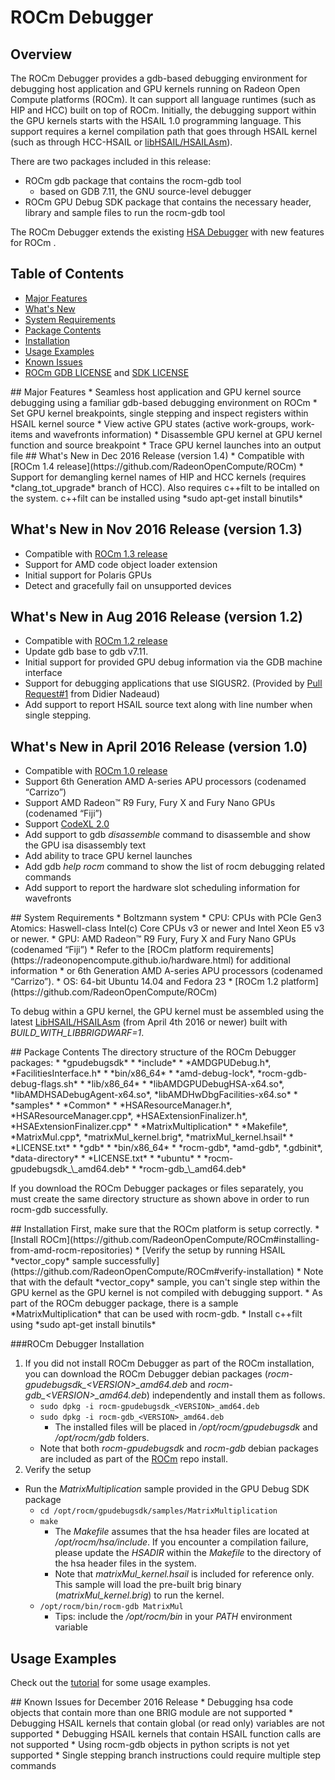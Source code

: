 # ROCm Debugger

## Overview
The ROCm Debugger provides a gdb-based debugging environment for debugging host application and GPU kernels running on Radeon Open Compute platforms (ROCm).
It can support all language runtimes (such as HIP and HCC) built on top of ROCm.  Initially, the debugging support within the GPU kernels starts with the 
HSAIL 1.0 programming language.  This support requires a kernel compilation path that goes through HSAIL kernel (such as through HCC-HSAIL or [libHSAIL/HSAILAsm](https://github.com/HSAFoundation/HSAIL-Tools)).

There are two packages included in this release:
* ROCm gdb package that contains the rocm-gdb tool 
  * based on GDB 7.11, the GNU source-level debugger
* ROCm GPU Debug SDK package that contains the necessary header, library and sample files to run the rocm-gdb tool

The ROCm Debugger extends the existing [HSA Debugger](https://github.com/HSAFoundation/HSA-Debugger-AMD) with new features for ROCm .

## Table of Contents
* [Major Features](#Major)
* [What's New](#WhatsNew)
* [System Requirements](#System)
* [Package Contents](#Package)
* [Installation](#Installation)
* [Usage Examples](TUTORIAL.md)
* [Known Issues](#Known)
* [ROCm GDB LICENSE](gdb/LICENSE.txt) and [SDK LICENSE](gpudebugsdk/LICENSE.txt)

<A NAME="Major">
## Major Features
* Seamless host application and GPU kernel source debugging using a familiar gdb-based debugging environment on ROCm
* Set GPU kernel breakpoints, single stepping and inspect registers within HSAIL kernel source
* View active GPU states (active work-groups, work-items and wavefronts information)
* Disassemble GPU kernel at GPU kernel function and source breakpoint
* Trace GPU kernel launches into an output file

<A NAME="WhatsNew">
## What's New in Dec 2016 Release (version 1.4)
* Compatible with [ROCm 1.4 release](https://github.com/RadeonOpenCompute/ROCm)
* Support for demangling kernel names of HIP and HCC kernels (requires *clang_tot_upgrade* branch of HCC). Also requires c++filt to be intalled on the system. c++filt can be installed using *sudo apt-get install binutils*

## What's New in Nov 2016 Release (version 1.3)
* Compatible with [ROCm 1.3 release](https://github.com/RadeonOpenCompute/ROCm)
* Support for AMD code object loader extension
* Initial support for Polaris GPUs
* Detect and gracefully fail on unsupported devices

## What's New in Aug 2016 Release (version 1.2)
* Compatible with [ROCm 1.2 release](https://github.com/RadeonOpenCompute/ROCm)
* Update gdb base to gdb v7.11.
* Initial support for provided GPU debug information via the GDB machine interface
* Support for debugging applications that use SIGUSR2. (Provided by [Pull Request#1](https://github.com/RadeonOpenCompute/ROCm-GDB/pull/1) from Didier Nadeaud)
* Add support to report HSAIL source text along with line number when single stepping.

## What's New in April 2016 Release (version 1.0)
* Compatible with [ROCm 1.0 release](https://github.com/RadeonOpenCompute/ROCm)
* Support 6th Generation AMD A-series APU processors (codenamed “Carrizo”)
* Support AMD Radeon™ R9 Fury, Fury X and Fury Nano GPUs  (codenamed “Fiji”)
* Support [CodeXL 2.0](https://github.com/GPUOpen-Tools/CodeXL/tree/v2.0)
* Add support to gdb *disassemble* command to disassemble and show the GPU isa disassembly text
* Add ability to trace GPU kernel launches 
* Add gdb *help rocm* command to show the list of rocm debugging related commands
* Add support to report the hardware slot scheduling information for wavefronts

<A NAME="System">
## System Requirements
* Boltzmann system
  * CPU: CPUs with PCIe Gen3 Atomics: Haswell-class Intel(c) Core CPUs v3 or newer and Intel Xeon E5 v3 or newer.
  * GPU: AMD Radeon™ R9 Fury, Fury X and Fury Nano GPUs  (codenamed “Fiji”)
  * Refer to the [ROCm platform requirements](https://radeonopencompute.github.io/hardware.html) for additional information
* or 6th Generation AMD A-series APU processors (codenamed “Carrizo”).
* OS: 64-bit Ubuntu 14.04 and Fedora 23
* [ROCm 1.2 platform](https://github.com/RadeonOpenCompute/ROCm)

To debug within a GPU kernel, the GPU kernel must be assembled using the latest [LibHSAIL/HSAILAsm](https://github.com/HSAFoundation/HSAIL-Tools) (from April 4th 2016 or newer) built with *BUILD_WITH_LIBBRIGDWARF=1*.

<A NAME="Package">
## Package Contents
The directory structure of the ROCm Debugger packages:
* *gpudebugsdk*
  * *include*
    * *AMDGPUDebug.h*, *FacilitiesInterface.h*
  * *bin/x86_64*
    * *amd-debug-lock*, *rocm-gdb-debug-flags.sh*
  * *lib/x86_64*
    * *libAMDGPUDebugHSA-x64.so*, *libAMDHSADebugAgent-x64.so*, *libAMDHwDbgFacilities-x64.so*
  * *samples*
    * *Common*
	    * *HSAResourceManager.h*, *HSAResourceManager.cpp*, *HSAExtensionFinalizer.h*, *HSAExtensionFinalizer.cpp*
	* *MatrixMultiplication*
	  * *Makefile*, *MatrixMul.cpp*, *matrixMul_kernel.brig*, *matrixMul_kernel.hsail*
  * *LICENSE.txt*
* *gdb*
  * *bin/x86_64*
    * *rocm-gdb*, *amd-gdb*, *.gdbinit*, *data-directory*
  * *LICENSE.txt*
* *ubuntu*
  * *rocm-gpudebugsdk_\<VERSION\>_amd64.deb*
  * *rocm-gdb_\<VERSION\>_amd64.deb*
  
If you download the ROCm Debugger packages or files separately, you must create the same directory structure as shown above in order to run rocm-gdb successfully.
  
<A NAME="Installation">
## Installation
First, make sure that the ROCm platform is setup correctly.
* [Install ROCm](https://github.com/RadeonOpenCompute/ROCm#installing-from-amd-rocm-repositories)
* [Verify the setup by running HSAIL *vector_copy* sample successfully](https://github.com/RadeonOpenCompute/ROCm#verify-installation)
  * Note that with the default *vector_copy* sample, you can't single step within the GPU kernel as the GPU kernel is not compiled with debugging support.
  * As part of the ROCm debugger package, there is a sample *MatrixMultiplication* that can be used with rocm-gdb.
* Install c++filt using *sudo apt-get install binutils* 
 
###ROCm Debugger Installation
1. If you did not install ROCm Debugger as part of the ROCm installation, you can download the ROCm Debugger debian packages (*rocm-gpudebugsdk_\<VERSION\>_amd64.deb* and *rocm-gdb_\<VERSION\>_amd64.deb*) independently and install them as follows.
    * `sudo dpkg -i rocm-gpudebugsdk_<VERSION>_amd64.deb`
    * `sudo dpkg -i rocm-gdb_<VERSION>_amd64.deb`
      * The installed files will be placed in */opt/rocm/gpudebugsdk* and */opt/rocm/gdb* folders.
    * Note that both *rocm-gpudebugsdk* and *rocm-gdb* debian packages are included as part of the [ROCm](https://github.com/RadeonOpenCompute/ROCm#installing-from-amd-rocm-repositories) repo install.
2. Verify the setup
  * Run the *MatrixMultiplication* sample provided in the GPU Debug SDK package
    * `cd /opt/rocm/gpudebugsdk/samples/MatrixMultiplication`
    * `make`
      * The *Makefile* assumes that the hsa header files are located at */opt/rocm/hsa/include*.  If you encounter a compilation failure, please update the *HSADIR* within the *Makefile* to the directory of the hsa header files in the system.
      * Note that *matrixMul_kernel.hsail* is included for reference only. This sample will load the pre-built brig binary (*matrixMul_kernel.brig*) to run the kernel.
    * `/opt/rocm/bin/rocm-gdb MatrixMul`
      * Tips: include the */opt/rocm/bin* in your *PATH* environment variable
  
## Usage Examples
Check out the [tutorial](TUTORIAL.md) for some usage examples.

<A NAME="Known">
## Known Issues for December 2016 Release
* Debugging hsa code objects that contain more than one BRIG module are not supported
* Debugging HSAIL kernels that contain global (or read only) variables are not supported
* Debugging HSAIL kernels that contain HSAIL function calls are not supported
* Using rocm-gdb objects in python scripts is not yet supported
* Single stepping branch instructions could require multiple step commands

